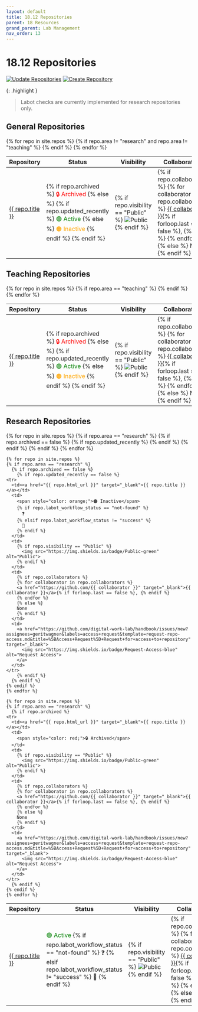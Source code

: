 ```yaml
---
layout: default
title: 18.12 Repositories
parent: 18 Resources
grand_parent: Lab Management
nav_order: 13
---
```


# 18.12 Repositories

[![Update Repositories](https://github.com/digital-work-lab/handbook/actions/workflows/update_repositories.yaml/badge.svg)](https://github.com/digital-work-lab/handbook/actions/workflows/update_repositories.yaml) [![Create Repository](https://img.shields.io/badge/Create-New%20Repository-blue)](https://github.com/organizations/digital-work-lab/repositories/new)

{: .highlight }
> Labot checks are currently implemented for research repositories only.

## General Repositories

<table>
  <thead>
    <tr>
      <th style="width: 250px;">Repository</th>
      <th style="width: 60px;">Status</th>
      <th style="width: 60px;">Visibility</th>
      <th>Collaborators</th>
      <th>Access</th>
    </tr>
  </thead>
  <tbody>
    {% for repo in site.repos %}
    {% if repo.area != "research" and repo.area != "teaching" %}
    <tr>
      <td><a href="{{ repo.html_url }}" target="_blank">{{ repo.title }}</a></td>
      <td>
        {% if repo.archived %}
          <span style="color: red;">🔒 Archived</span>
        {% else %}
          {% if repo.updated_recently %}
            <span style="color: green;">🟢 Active</span>
          {% else %}
            <span style="color: orange;">🟠 Inactive</span>
          {% endif %}
        {% endif %}
      </td>
      <td>
        {% if repo.visibility == "Public" %}
          <img src="https://img.shields.io/badge/Public-green" alt="Public">
        {% endif %}
      </td>
      <td>
        {% if repo.collaborators %}
        {% for collaborator in repo.collaborators %}
        <a href="https://github.com/{{ collaborator }}" target="_blank">{{ collaborator }}</a>{% if forloop.last == false %}, {% endif %}
        {% endfor %}
        {% else %}
        None
        {% endif %}
      </td>
      <td>
        <a href="https://github.com/digital-work-lab/handbook/issues/new?assignees=geritwagner&labels=access+request&template=request-repo-access.md&title=%5BAccess+Request%5D+Request+for+access+to+repository" target="_blank">
          <img src="https://img.shields.io/badge/Request-Access-blue" alt="Request Access">
        </a>
      </td>
    </tr>
    {% endif %}
    {% endfor %}
  </tbody>
</table>

## Teaching Repositories

<table>
  <thead>
    <tr>
      <th style="width: 250px;">Repository</th>
      <th style="width: 60px;">Status</th>
      <th style="width: 60px;">Visibility</th>
      <th>Collaborators</th>
      <th>Access</th>
    </tr>
  </thead>
  <tbody>
    {% for repo in site.repos %}
    {% if repo.area == "teaching" %}
    <tr>
      <td><a href="{{ repo.html_url }}" target="_blank">{{ repo.title }}</a></td>
      <td>
        {% if repo.archived %}
          <span style="color: red;">🔒 Archived</span>
        {% else %}
          {% if repo.updated_recently %}
            <span style="color: green;">🟢 Active</span>
          {% else %}
            <span style="color: orange;">🟠 Inactive</span>
          {% endif %}
        {% endif %}
      </td>
      <td>
        {% if repo.visibility == "Public" %}
          <img src="https://img.shields.io/badge/Public-green" alt="Public">
        {% endif %}
      </td>
      <td>
        {% if repo.collaborators %}
        {% for collaborator in repo.collaborators %}
        <a href="https://github.com/{{ collaborator }}" target="_blank">{{ collaborator }}</a>{% if forloop.last == false %}, {% endif %}
        {% endfor %}
        {% else %}
        None
        {% endif %}
      </td>
      <td>
        <a href="https://github.com/digital-work-lab/handbook/issues/new?assignees=geritwagner&labels=access+request&template=request-repo-access.md&title=%5BAccess+Request%5D+Request+for+access+to+repository" target="_blank">
          <img src="https://img.shields.io/badge/Request-Access-blue" alt="Request Access">
        </a>
      </td>
    </tr>
    {% endif %}
    {% endfor %}
  </tbody>
</table>

## Research Repositories

<table>
  <thead>
    <tr>
      <th style="width: 250px;">Repository</th>
      <th style="width: 60px;">Status</th>
      <th style="width: 60px;">Visibility</th>
      <th>Collaborators</th>
      <th>Access</th>
    </tr>
  </thead>
  <tbody>
    {% for repo in site.repos %}
    {% if repo.area == "research" %}
      {% if repo.archived == false %}
        {% if repo.updated_recently %}
    <tr>
      <td><a href="{{ repo.html_url }}" target="_blank">{{ repo.title }}</a></td>
      <td>
        <span style="color: green;">🟢 Active</span>
        {% if repo.labot_workflow_status == "not-found" %}
          ❓
        {% elsif repo.labot_workflow_status != "success" %}
          🚨
        {% endif %}
      </td>
      <td>
        {% if repo.visibility == "Public" %}
          <img src="https://img.shields.io/badge/Public-green" alt="Public">
        {% endif %}
      </td>
      <td>
        {% if repo.collaborators %}
        {% for collaborator in repo.collaborators %}
        <a href="https://github.com/{{ collaborator }}" target="_blank">{{ collaborator }}</a>{% if forloop.last == false %}, {% endif %}
        {% endfor %}
        {% else %}
        None
        {% endif %}
      </td>
      <td>
        <a href="https://github.com/digital-work-lab/handbook/issues/new?assignees=geritwagner&labels=access+request&template=request-repo-access.md&title=%5BAccess+Request%5D+Request+for+access+to+repository" target="_blank">
          <img src="https://img.shields.io/badge/Request-Access-blue" alt="Request Access">
        </a>
      </td>
    </tr>
        {% endif %}
      {% endif %}
    {% endif %}
    {% endfor %}

    {% for repo in site.repos %}
    {% if repo.area == "research" %}
      {% if repo.archived == false %}
        {% if repo.updated_recently == false %}
    <tr>
      <td><a href="{{ repo.html_url }}" target="_blank">{{ repo.title }}</a></td>
      <td>
        <span style="color: orange;">🟠 Inactive</span>
        {% if repo.labot_workflow_status == "not-found" %}
          ❓
        {% elsif repo.labot_workflow_status != "success" %}
          🚨
        {% endif %}
      </td>
      <td>
        {% if repo.visibility == "Public" %}
          <img src="https://img.shields.io/badge/Public-green" alt="Public">
        {% endif %}
      </td>
      <td>
        {% if repo.collaborators %}
        {% for collaborator in repo.collaborators %}
        <a href="https://github.com/{{ collaborator }}" target="_blank">{{ collaborator }}</a>{% if forloop.last == false %}, {% endif %}
        {% endfor %}
        {% else %}
        None
        {% endif %}
      </td>
      <td>
        <a href="https://github.com/digital-work-lab/handbook/issues/new?assignees=geritwagner&labels=access+request&template=request-repo-access.md&title=%5BAccess+Request%5D+Request+for+access+to+repository" target="_blank">
          <img src="https://img.shields.io/badge/Request-Access-blue" alt="Request Access">
        </a>
      </td>
    </tr>
        {% endif %}
      {% endif %}
    {% endif %}
    {% endfor %}

    {% for repo in site.repos %}
    {% if repo.area == "research" %}
      {% if repo.archived %}
    <tr>
      <td><a href="{{ repo.html_url }}" target="_blank">{{ repo.title }}</a></td>
      <td>
        <span style="color: red;">🔒 Archived</span>
      </td>
      <td>
        {% if repo.visibility == "Public" %}
          <img src="https://img.shields.io/badge/Public-green" alt="Public">
        {% endif %}
      </td>
      <td>
        {% if repo.collaborators %}
        {% for collaborator in repo.collaborators %}
        <a href="https://github.com/{{ collaborator }}" target="_blank">{{ collaborator }}</a>{% if forloop.last == false %}, {% endif %}
        {% endfor %}
        {% else %}
        None
        {% endif %}
      </td>
      <td>
        <a href="https://github.com/digital-work-lab/handbook/issues/new?assignees=geritwagner&labels=access+request&template=request-repo-access.md&title=%5BAccess+Request%5D+Request+for+access+to+repository" target="_blank">
          <img src="https://img.shields.io/badge/Request-Access-blue" alt="Request Access">
        </a>
      </td>
    </tr>
      {% endif %}
    {% endif %}
    {% endfor %}

  </tbody>
</table>

